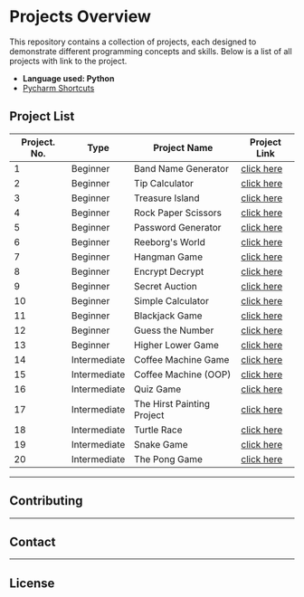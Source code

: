 # Projects Overview

This repository contains a collection of projects, each designed to demonstrate different programming concepts and skills. 
Below is a list of all projects with link to the project.
- **Language used: Python**
- [Pycharm Shortcuts](https://www.jetbrains.com/help/pycharm/mastering-keyboard-shortcuts.html?keymap=secondary_windows#advanced-features)

## Project List
| **Project. No.** | **Type**     | **Project Name**           | **Project Link**                                         |
|------------------|--------------|----------------------------|----------------------------------------------------------|
| 1                | Beginner     | Band Name Generator        | [click here](Beginner/01_band_name_generator)            |
| 2                | Beginner     | Tip Calculator             | [click here](Beginner/02_tip_calculator)                 |
| 3                | Beginner     | Treasure Island            | [click here](Beginner/03_treasure_island)                |
| 4                | Beginner     | Rock Paper Scissors        | [click here](Beginner/04_rock_paper_scissors)            |
| 5                | Beginner     | Password Generator         | [click here](Beginner/05_password_generator)             |
| 6                | Beginner     | Reeborg's World            | [click here](Beginner/06_reborg-s_world)                 |
| 7                | Beginner     | Hangman Game               | [click here](Beginner/07_hangman_game)                   |
| 8                | Beginner     | Encrypt Decrypt            | [click here](Beginner/08_encrypt_decrypt)                |
| 9                | Beginner     | Secret Auction             | [click here](Beginner/09_secret_auction)                 |
| 10               | Beginner     | Simple Calculator          | [click here](Beginner/10_simple_calculator)              |
| 11               | Beginner     | Blackjack Game             | [click here](Beginner/11_blackjack_game)                 |
| 12               | Beginner     | Guess the Number           | [click here](Beginner/12_number_guess_game)              |
| 13               | Beginner     | Higher Lower Game          | [click here](Beginner/13_higher_lower_game)              |
| 14               | Intermediate | Coffee Machine Game        | [click here](Intermediate/14_coffee_machine_game)        |
| 15               | Intermediate | Coffee Machine (OOP)       | [click here](Intermediate/15_coffee_machine_with_oop)    |
| 16               | Intermediate | Quiz Game                  | [click here](Intermediate/16_quiz_game)                  |
| 17               | Intermediate | The Hirst Painting Project | [click here](Intermediate/17_The_Hirst_Painting_Project) |
| 18               | Intermediate | Turtle Race                | [click here](Intermediate/18_turtle_race)                |
| 19               | Intermediate | Snake Game                 | [click here](Intermediate/19_snake_game)                 |
| 20               | Intermediate | The Pong Game              | [click here](Intermediate/20_the_pong_game)              |




---
## Contributing

[//]: # (Feel free to contribute by enhancing the game logic or adding new features.)

---

## Contact

[//]: # (For any questions or suggestions, please contact [Your Email]&#40;mailto:your@email.com&#41;.)

---

## License

[//]: # (This project is licensed under the [MIT License]&#40;https://opensource.org/licenses/MIT&#41;.)
